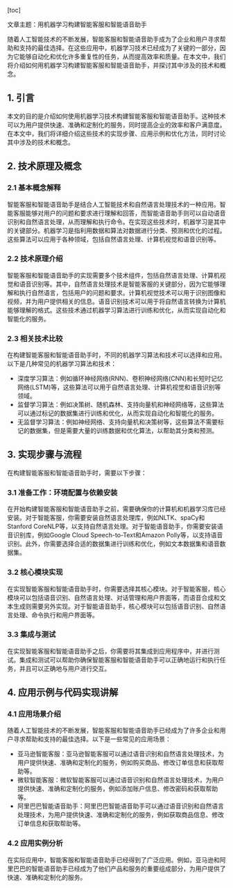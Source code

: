 
[toc]                    
                
                
文章主题：用机器学习构建智能客服和智能语音助手

随着人工智能技术的不断发展，智能客服和智能语音助手成为了企业和用户寻求帮助和支持的最佳选择。在这些应用中，机器学习技术已经成为了关键的一部分，因为它能够自动化和优化许多重复性的任务，从而提高效率和质量。在本文中，我们将介绍如何用机器学习构建智能客服和智能语音助手，并探讨其中涉及的技术和概念。

## 1. 引言

本文的目的是介绍如何使用机器学习技术构建智能客服和智能语音助手。这种技术可以为用户提供快速、准确和定制化的服务，同时提高企业的效率和客户满意度。在本文中，我们将详细介绍这些技术的实现步骤、应用示例和优化方法，同时讨论其中涉及的技术和概念。

## 2. 技术原理及概念

### 2.1 基本概念解释

智能客服和智能语音助手是结合人工智能技术和自然语言处理技术的一种应用。智能客服能够对用户的问题和要求进行理解和回答，而智能语音助手则可以自动语音识别和自然语言处理，从而理解和执行命令。在实现这些技术时，机器学习是其中的关键部分。机器学习是指利用数据和算法对数据进行分类、预测和优化的过程。这些算法可以应用于各种领域，包括自然语言处理、计算机视觉和语音识别等。

### 2.2 技术原理介绍

智能客服和智能语音助手的实现需要多个技术组件，包括自然语言处理、计算机视觉和语音识别等。其中，自然语言处理技术是智能客服的关键部分，因为它能够理解和执行自然语言，包括用户的问题和要求。计算机视觉技术可以用于识别图像和视频，并为用户提供相关的信息。语音识别技术可以用于将自然语言转换为计算机能够理解的格式。这些技术通过机器学习算法进行训练和优化，从而实现自动化和智能化的服务。

### 2.3 相关技术比较

在构建智能客服和智能语音助手时，不同的机器学习算法和技术可以选择和应用。以下是几种常见的机器学习算法和技术：

- 深度学习算法：例如循环神经网络(RNN)、卷积神经网络(CNN)和长短时记忆网络(LSTM)等，这些算法可以用于自然语言处理、计算机视觉和语音识别等领域。
- 监督学习算法：例如决策树、随机森林、支持向量机和神经网络等，这些算法可以通过标记的数据集进行训练和优化，从而实现自动化和智能化的服务。
- 无监督学习算法：例如神经网络、支持向量机和决策树等，这些算法不需要标记的数据集，但是需要大量的训练数据和优化算法，以帮助其分类和预测。

## 3. 实现步骤与流程

在构建智能客服和智能语音助手时，需要以下步骤：

### 3.1 准备工作：环境配置与依赖安装

在开始构建智能客服和智能语音助手之前，需要确保你的计算机和机器学习库已经安装。对于智能客服，你需要安装自然语言处理库，例如NLTK、spaCy和Stanford CoreNLP等，以支持自然语言处理。对于智能语音助手，你需要安装语音识别库，例如Google Cloud Speech-to-Text和Amazon Polly等，以支持语音识别。此外，你需要选择合适的数据集进行训练和优化，例如文本数据集和语音数据集。

### 3.2 核心模块实现

在实现智能客服和智能语音助手时，你需要选择其核心模块。对于智能客服，核心模块可以包括语音识别、自然语言处理、对话管理和用户界面等，而语音合成和文本生成则需要另外实现。对于智能语音助手，核心模块可以包括语音识别、自然语言处理、命令执行和用户界面等。

### 3.3 集成与测试

在实现智能客服和智能语音助手之后，你需要将其集成到应用程序中，并进行测试。集成和测试可以帮助你确保智能客服和智能语音助手可以正确地运行和执行任务，并且可以正确地与用户进行交互。

## 4. 应用示例与代码实现讲解

### 4.1 应用场景介绍

随着人工智能技术的不断发展，智能客服和智能语音助手已经成为了许多企业和用户寻求帮助和支持的最佳选择。以下是一些常见的应用场景：

- 亚马逊智能客服：亚马逊智能客服可以通过语音识别和自然语言处理技术，为用户提供快速、准确和定制化的服务，例如购买商品、修改订单信息和获取帮助等。
- 微软智能客服：微软智能客服可以通过语音识别和自然语言处理技术，为用户提供快速、准确和定制化的服务，例如添加账户信息、修改密码和获取帮助等。
- 阿里巴巴智能语音助手：阿里巴巴智能语音助手可以通过语音识别和自然语言处理技术，为用户提供快速、准确和定制化的服务，例如获取商品信息、修改订单信息和获取帮助等。

### 4.2 应用实例分析

在实际应用中，智能客服和智能语音助手已经得到了广泛应用。例如，亚马逊和阿里巴巴的智能语音助手已经成为了他们产品和服务的重要组成部分，为用户提供了快速、准确和定制化的服务。

